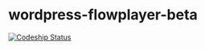 wordpress-flowplayer-beta
===============
[ ![Codeship Status](https://www.codeship.io/projects/c39bb590-d8be-0130-de0c-5a34a171b726/status) ](https://www.codeship.io/projects/5362)
